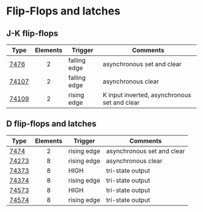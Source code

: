 # Flip-Flops and latches

## J-K flip-flops

| Type                | Elements | Trigger         | Comments                                     |
| ------------------- |:--------:| --------------- | -------------------------------------------- |
| [7476](7476.md)     | 2        | falling edge    | asynchronous set and clear                   |
| [74107](74107.md)   | 2        | falling edge    | asynchronous clear                           |
| [74109](74109.md)   | 2        | rising edge     | K input inverted, asynchronous set and clear |


## D flip-flops and latches

| Type                | Elements | Trigger         | Comments                   |
| ------------------- |:--------:| --------------- | -------------------------- |
| [7474](7474.md)     | 2        | rising edge     | asynchronous set and clear |
| [74273](74273.md)   | 8        | rising edge     | asynchronous clear         |
| [74373](74373.md)   | 8        | HIGH            | tri-state output           |
| [74374](74374.md)   | 8        | rising edge     | tri-state output           |
| [74573](74573.md)   | 8        | HIGH            | tri-state output           |
| [74574](74574.md)   | 8        | rising edge     | tri-state output           |
